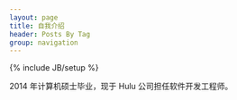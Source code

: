 ```yaml
---
layout: page
title: 自我介绍
header: Posts By Tag
group: navigation
---
```

{% include JB/setup %}

2014 年计算机硕士毕业，现于 Hulu 公司担任软件开发工程师。